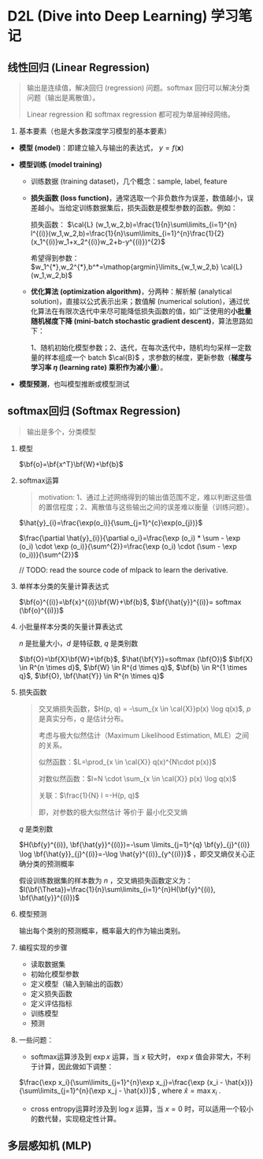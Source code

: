 # D2L (Dive into Deep Learning) 学习笔记

## 线性回归 (Linear Regression)

> 输出是连续值，解决回归 (regression) 问题。softmax 回归可以解决分类问题（输出是离散值）。
>
> Linear regression 和 softmax regression 都可视为单层神经网络。

1. 基本要素（也是大多数深度学习模型的基本要素）

- **模型 (model)**：即建立输入与输出的表达式， $y=f(\textbf{x})$ 

- **模型训练 (model training)**

  - 训练数据 (training dataset)，几个概念：sample, label, feature

  - **损失函数 (loss function)**，通常选取一个非负数作为误差，数值越小，误差越小。当给定训练数据集后，损失函数是模型参数的函数。例如：

    损失函数： $\cal{L} (w_1,w_2,b)=\frac{1}{n}\sum\limits_{i=1}^{n} l^{(i)}(w_1,w_2,b)=\frac{1}{n}\sum\limits_{i=1}^{n}\frac{1}{2}(x_1^{(i)}w_1+x_2^{(i)}w_2+b-y^{(i)})^{2}$ 

    希望得到参数： $w_1^{*},w_2^{*},b^*=\mathop{argmin}\limits_{w_1,w_2,b} \cal{L}(w_1,w_2,b)$ 

  - **优化算法 (optimization algorithm)**，分两种：解析解 (analytical solution)，直接以公式表示出来；数值解 (numerical solution)，通过优化算法在有限次迭代中来尽可能降低损失函数的值，如广泛使用的**小批量随机梯度下降 (mini-batch stochastic gradient descent)**，算法思路如下：

    1、随机初始化模型参数；2、迭代，在每次迭代中，随机均匀采样一定数量的样本组成一个 batch $\cal{B}$ ，求参数的梯度，更新参数（**梯度与学习率 $\eta$  (learning rate) 乘积作为减小量**）。

- **模型预测**，也叫模型推断或模型测试

## softmax回归 (Softmax Regression)

> 输出是多个，分类模型

1. 模型

   $\bf{o}=\bf{x^T}\bf{W}+\bf{b}$ 

2. softmax运算

   > motivation: 1、通过上述网络得到的输出值范围不定，难以判断这些值的置信程度；2、离散值与这些输出之间的误差难以衡量（训练问题）。

   $\hat{y}_{i}=\frac{\exp(o_i)}{\sum_{j=1}^{c}\exp(o_{j})}$ 

   $\frac{\partial \hat{y}_{i}}{\partial o_i}=\frac{\exp (o_i) * \sum - \exp (o_i) \cdot \exp (o_i)}{\sum^{2}}=\frac{\exp (o_i) \cdot (\sum - \exp (o_i))}{\sum^{2}}$ 

   // TODO: read the source code of mlpack to learn the derivative. 

3. 单样本分类的矢量计算表达式

   $\bf{o}^{(i)}=\bf{x}^{(i)}\bf{W}+\bf{b}$,  $\bf{\hat{y}}^{(i)}= softmax (\bf{o}^{(i)})$  

4. 小批量样本分类的矢量计算表达式

   $n$ 是批量大小，$d$ 是特征数, $q$ 是类别数

   $\bf{O}=\bf{X}\bf{W}+\bf{b}$,  $\hat{\bf{Y}}=softmax (\bf{O})$  $\bf{X} \in R^{n \times d}$, $\bf{W} \in R^{d \times q}$, $\bf{b} \in R^{1 \times q}$, $\bf{O}, \bf{\hat{Y}} \in R^{n \times q}$ 

5. 损失函数

   > 交叉熵损失函数，$H(p, q) = -\sum_{x \in \cal{X}}p(x) \log q(x)$, $p$ 是真实分布，$q$ 是估计分布。
   >
   > 考虑与极大似然估计（Maximum Likelihood Estimation, MLE）之间的关系。
   >
   > 似然函数：$L=\prod_{x \in \cal{X}} q(x)^{N\cdot p(x)}$ 
   >
   > 对数似然函数：$l=N \cdot \sum_{x \in \cal{X}} p(x) \log q(x)$
   >
   > 关联：$\frac{1}{N} l =-H(p, q)$ 
   >
   > 即，对参数的极大似然估计 等价于 最小化交叉熵

   $q$ 是类别数

   $H(\bf{y}^{(i)}, \bf{\hat{y}}^{(i)})=-\sum \limits_{j=1}^{q} \bf{y}_{j}^{(i)} \log \bf{\hat{y}}_{j}^{(i)}=-\log \hat{y}^{(i)}_{y^{(i)}}$  ，即交叉熵仅关心正确分类的预测概率

   假设训练数据集的样本数为 $n$ ，交叉熵损失函数定义为：$l(\bf{\Theta})=\frac{1}{n}\sum\limits_{i=1}^{n}H(\bf{y}^{(i)}, \bf{\hat{y}}^{(i)})$  

6. 模型预测

   输出每个类别的预测概率，概率最大的作为输出类别。

7. 编程实现的步骤

   - 读取数据集
   - 初始化模型参数
   - 定义模型（输入到输出的函数）
   - 定义损失函数
   - 定义评估指标
   - 训练模型
   - 预测

8. 一些问题：

   - softmax运算涉及到 $\exp x$ 运算，当 $x$ 较大时， $\exp x$ 值会非常大，不利于计算，因此做如下调整：

   $\frac{\exp x_i}{\sum\limits_{j=1}^{n}\exp x_j}=\frac{\exp (x_i - \hat{x})}{\sum\limits_{j=1}^{n}(\exp x_j - \hat{x})}$ , where $\hat{x}=\max x_i$ . 

   - cross entropy运算时涉及到 $\log x$ 运算，当 $x=0$ 时，可以适用一个较小的数代替，实现稳定性计算。

## 多层感知机 (MLP)

